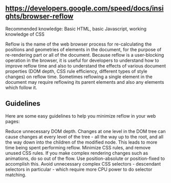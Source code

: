 ## https://developers.google.com/speed/docs/insights/browser-reflow

Recommended knowledge: Basic HTML, basic Javascript, working knowledge of CSS

Reflow is the name of the web browser process for re-calculating the positions and geometries of elements in the
document, for the purpose of re-rendering part or all of the document. Because reflow is a user-blocking operation in
the browser, it is useful for developers to understand how to improve reflow time and also to understand the effects of
various document properties (DOM depth, CSS rule efficiency, different types of style changes) on reflow time. Sometimes
reflowing a single element in the document may require reflowing its parent elements and also any elements which follow
it.

## Guidelines

Here are some easy guidelines to help you minimize reflow in your web pages:

Reduce unnecessary DOM depth. Changes at one level in the DOM tree can cause changes at every level of the tree - all
the way up to the root, and all the way down into the children of the modified node. This leads to more time being spent
performing reflow. Minimize CSS rules, and remove unused CSS rules. If you make complex rendering changes such as
animations, do so out of the flow. Use position-absolute or position-fixed to accomplish this. Avoid unnecessary complex
CSS selectors - descendant selectors in particular - which require more CPU power to do selector matching.
